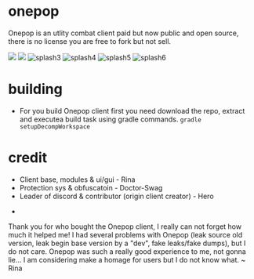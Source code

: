 # onepop
Onepop is an utlity combat client paid but now public and open source, there is no license you are free to fork but not sell.

![](https://github.com/SirRina/onepop/tree/main/splash/splash_1.png?raw=true)
![](https://github.com/SirRina/onepop/tree/main/splash/splash_2.png)
![splash3](https://github.com/SirRina/onepop/tree/main/splash/splash_3.png)
![splash4](https://github.com/SirRina/onepop/tree/main/splash/splash_4.png)
![splash5](https://github.com/SirRina/onepop/tree/main/splash/splash_5.png)
![splash6](https://github.com/SirRina/onepop/tree/main/splash/splash_6.png)

# building
- For you build Onepop client first you need download the repo, extract and executea build task using gradle commands.
```gradle setupDecompWorkspace```

# credit
- Client base, modules & ui/gui - Rina
- Protection sys & obfuscatoin - Doctor-Swag
- Leader of discord & contributor (origin client creator) - Hero

+

Thank you for who bought the Onepop client, I really can not forget how much it helped me!
I had several problems with Onepop (leak source old version, leak begin base version by a "dev", fake leaks/fake dumps), but I do not care.
Onepop was such a really good experience to me, not gonna lie... I am considering make a homage for users but I do not know what.
~ Rina
